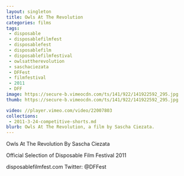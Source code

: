 ```yaml
---
layout: singleton
title: Owls At The Revolution
categories: films
tags:
 - disposable
 - disposablefilmfest
 - disposablefest
 - disposablefilm
 - disposablefilmfestival
 - owlsattherevolution
 - saschaciezata
 - DFFest
 - filmfestival
 - 2011
 - DFF
image: https://secure-b.vimeocdn.com/ts/141/922/141922592_295.jpg
thumb: https://secure-b.vimeocdn.com/ts/141/922/141922592_295.jpg

video: //player.vimeo.com/video/22007803
collections:
 - 2011-3-24-competitive-shorts.md
blurb: Owls At The Revolution, a film by Sascha Ciezata.
---
```


Owls At The Revolution
By Sascha Ciezata

Official Selection of Disposable Film Festival 2011

disposablefilmfest.com
Twitter: @DFFest